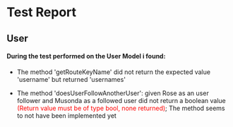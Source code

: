 # Test Report


## User
#### During the test performed on the User Model i found:
- The method 'getRouteKeyName' did not return the expected value 'username' but returned 'usernames'

- The method 'doesUserFollowAnotherUser':
given Rose as an user follower and Musonda as a followed user 
did not return a boolean value <span style="color:red">(Return value must be of type bool, none returned)</span>;
The method seems to not have been implemented yet 

     

    
